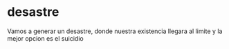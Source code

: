 # desastre
Vamos a generar un desastre, donde nuestra existencia llegara al limite y la mejor opcion es el suicidio

